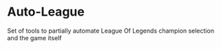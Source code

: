 # Auto-League
Set of tools to partially automate League Of Legends champion selection and the game itself
